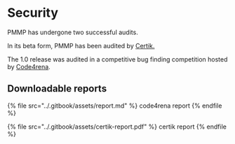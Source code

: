 # Security

PMMP has undergone two successful audits.

In its beta form, PMMP has been audited by [Certik. ](https://skynet.certik.com/projects/numoen)

The 1.0 release was audited in a competitive bug finding competition hosted by [Code4rena](https://code4rena.com/reports/2023-01-numoen).

## Downloadable reports

{% file src="../.gitbook/assets/report.md" %}
code4rena report
{% endfile %}

{% file src="../.gitbook/assets/certik-report.pdf" %}
certik report
{% endfile %}
